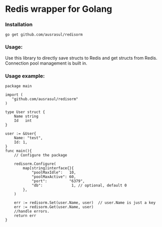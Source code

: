 # Redis wrapper for Golang

### Installation
```
go get github.com/ausrasul/redisorm
```

### Usage:

Use this library to directly save structs to Redis and get structs from Redis.
Connection pool management is built in.

### Usage example:

```
package main

import (
   "github.com/ausrasul/redisorm"
)

type User struct {
	Name string
	Id   int
}

user := &User{
	Name: "test",
	Id: 1,
}
func main(){
	// Configure the package

	redisorm.Configure(
		map[string]interface{}{
			"poolMaxIdle":   10,
			"poolMaxActive": 60,
			"port":          "6379",
			"db":             1, // optional, default 0
		},
	)

	err := redisorm.Set(user.Name, user)  // user.Name is just a key
	err := redisorm.Get(user.Name, user)
	//handle errors.
	return err
}

```
